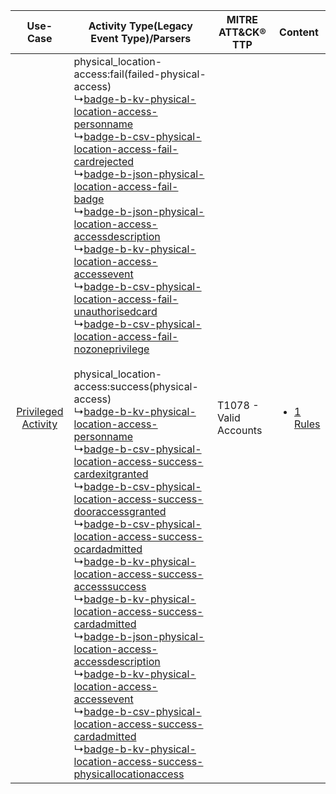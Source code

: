 |    Use-Case    | Activity Type(Legacy Event Type)/Parsers    | MITRE ATT&CK® TTP          | Content    |
|:----:| ---- | ---- | ---- |
| [Privileged Activity](../../../UseCases/uc_privileged_activity.md) |  physical_location-access:fail(failed-physical-access)<br> ↳[badge-b-kv-physical-location-access-personname](Ps/pC_badgebkvphysicallocationaccesspersonname.md)<br> ↳[badge-b-csv-physical-location-access-fail-cardrejected](Ps/pC_badgebcsvphysicallocationaccessfailcardrejected.md)<br> ↳[badge-b-json-physical-location-access-fail-badge](Ps/pC_badgebjsonphysicallocationaccessfailbadge.md)<br> ↳[badge-b-json-physical-location-access-accessdescription](Ps/pC_badgebjsonphysicallocationaccessaccessdescription.md)<br> ↳[badge-b-kv-physical-location-access-accessevent](Ps/pC_badgebkvphysicallocationaccessaccessevent.md)<br> ↳[badge-b-csv-physical-location-access-fail-unauthorisedcard](Ps/pC_badgebcsvphysicallocationaccessfailunauthorisedcard.md)<br> ↳[badge-b-csv-physical-location-access-fail-nozoneprivilege](Ps/pC_badgebcsvphysicallocationaccessfailnozoneprivilege.md)<br><br> physical_location-access:success(physical-access)<br> ↳[badge-b-kv-physical-location-access-personname](Ps/pC_badgebkvphysicallocationaccesspersonname.md)<br> ↳[badge-b-csv-physical-location-access-success-cardexitgranted](Ps/pC_badgebcsvphysicallocationaccesssuccesscardexitgranted.md)<br> ↳[badge-b-csv-physical-location-access-success-dooraccessgranted](Ps/pC_badgebcsvphysicallocationaccesssuccessdooraccessgranted.md)<br> ↳[badge-b-csv-physical-location-access-success-ocardadmitted](Ps/pC_badgebcsvphysicallocationaccesssuccessocardadmitted.md)<br> ↳[badge-b-kv-physical-location-access-success-accesssuccess](Ps/pC_badgebkvphysicallocationaccesssuccessaccesssuccess.md)<br> ↳[badge-b-kv-physical-location-access-success-cardadmitted](Ps/pC_badgebkvphysicallocationaccesssuccesscardadmitted.md)<br> ↳[badge-b-json-physical-location-access-accessdescription](Ps/pC_badgebjsonphysicallocationaccessaccessdescription.md)<br> ↳[badge-b-kv-physical-location-access-accessevent](Ps/pC_badgebkvphysicallocationaccessaccessevent.md)<br> ↳[badge-b-csv-physical-location-access-success-cardadmitted](Ps/pC_badgebcsvphysicallocationaccesssuccesscardadmitted.md)<br> ↳[badge-b-kv-physical-location-access-success-physicallocationaccess](Ps/pC_badgebkvphysicallocationaccesssuccessphysicallocationaccess.md)<br> | T1078 - Valid Accounts<br> | [<ul><li>1 Rules</li></ul>](RM/r_m_badge_badge_Privileged_Activity.md) |